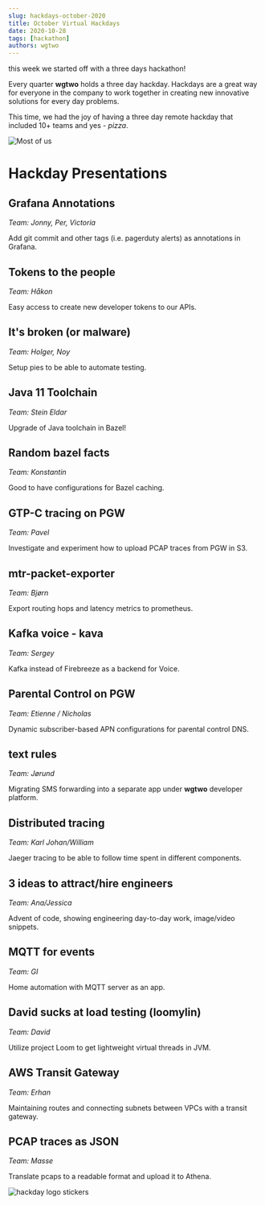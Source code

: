 ```yaml
---
slug: hackdays-october-2020
title: October Virtual Hackdays
date: 2020-10-28
tags: [hackathon]
authors: wgtwo
---
```


this week we started off with a three days hackathon!

Every quarter **wgtwo** holds a three day hackday. Hackdays are a great way for everyone in the company to work together in creating new innovative solutions for every day problems.

<!--truncate-->

This time, we had the joy of having a three day remote hackday that included 10+ teams and yes - *pizza*.

<img class="image"
    src="/img/blog/hackdays-october-2020/presentations.png"
    alt="Most of us" />

# Hackday Presentations

## Grafana Annotations

*Team: Jonny, Per, Victoria*

Add git commit and other tags (i.e. pagerduty alerts) as annotations in Grafana.

## Tokens to the people

*Team: Håkon*

Easy access to create new developer tokens to our APIs.

## It's broken (or malware)

*Team: Holger, Noy*

Setup pies to be able to automate testing.

## Java 11 Toolchain

*Team: Stein Eldar*

Upgrade of Java toolchain in Bazel!

## Random bazel facts

*Team: Konstantin*

Good to have configurations for Bazel caching.

## GTP-C tracing on PGW

*Team: Pavel*

Investigate and experiment how to upload PCAP traces from PGW in S3.

## mtr-packet-exporter

*Team: Bjørn*

Export routing hops and latency metrics to prometheus.

## Kafka voice - kava

*Team: Sergey*

Kafka instead of Firebreeze as a backend for Voice.

## Parental Control on PGW

*Team: Etienne / Nicholas*

Dynamic subscriber-based APN configurations for parental control DNS.

## text rules

*Team: Jørund*

Migrating SMS forwarding into a separate app under **wgtwo** developer platform.

## Distributed tracing

*Team: Karl Johan/William*

Jaeger tracing to be able to follow time spent in different components.

## 3 ideas to attract/hire engineers

*Team: Ana/Jessica*

Advent of code, showing engineering day-to-day work, image/video snippets.

## MQTT for events

*Team: GI*

Home automation with MQTT server as an app.

## David sucks at load testing (loomylin)

*Team: David*

Utilize project Loom to get lightweight virtual threads in JVM.

## AWS Transit Gateway

*Team: Erhan*

Maintaining routes and connecting subnets between VPCs with a transit gateway.

## PCAP traces as JSON

*Team: Masse*

Translate pcaps to a readable format and upload it to Athena.

<img class="image"
    src="/img/blog/hackdays-october-2020/hackday.jpeg"
    alt="hackday logo stickers" />
